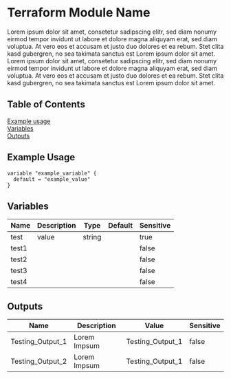 # Terraform Module Name
Lorem ipsum dolor sit amet, consetetur sadipscing elitr, sed diam nonumy eirmod tempor invidunt ut labore et dolore magna aliquyam erat, sed diam voluptua. At vero eos et accusam et justo duo dolores et ea rebum. Stet clita kasd gubergren, no sea takimata sanctus est Lorem ipsum dolor sit amet. Lorem ipsum dolor sit amet, consetetur sadipscing elitr, sed diam nonumy eirmod tempor invidunt ut labore et dolore magna aliquyam erat, sed diam voluptua. At vero eos et accusam et justo duo dolores et ea rebum. Stet clita kasd gubergren, no sea takimata sanctus est Lorem ipsum dolor sit amet.
## Table of Contents
[Example usage](#example-usage)<br/>
[Variables](#variables)<br/>
[Outputs](#outputs)<br/>
## Example Usage
```hcl
variable "example_variable" {
  default = "example_value"
}
```
## Variables
| Name | Description | Type | Default | Sensitive |
|------|-------------|------|---------|-----------|
|test|value|string||true|
|test1||||false|
|test2||||false|
|test3||||false|
|test4||||false|
## Outputs
| Name | Description | Value | Sensitive |
|------|-------------|-------|-----------|
|Testing_Output_1|Lorem Impsum|Testing_Output_1|false|
|Testing_Output_2|Lorem Impsum|Testing_Output_1|false|
